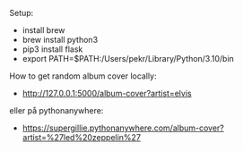 
Setup:
- install brew
- brew install python3
- pip3 install flask
- export PATH=$PATH:/Users/pekr/Library/Python/3.10/bin

How to get random album cover locally:

- http://127.0.0.1:5000/album-cover?artist=elvis

eller på pythonanywhere:
- https://supergillie.pythonanywhere.com/album-cover?artist=%27led%20zeppelin%27
 
 

